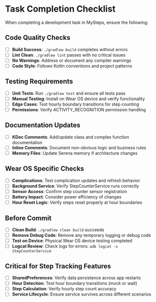 # Task Completion Checklist

When completing a development task in MySteps, ensure the following:

## Code Quality Checks
- [ ] **Build Success**: `./gradlew build` completes without errors
- [ ] **Lint Clean**: `./gradlew lint` passes with no critical issues
- [ ] **No Warnings**: Address or document any compiler warnings
- [ ] **Code Style**: Follows Kotlin conventions and project patterns

## Testing Requirements
- [ ] **Unit Tests**: Run `./gradlew test` and ensure all tests pass
- [ ] **Manual Testing**: Install on Wear OS device and verify functionality
- [ ] **Edge Cases**: Test hourly boundary transitions for step counting
- [ ] **Permissions**: Verify ACTIVITY_RECOGNITION permission handling

## Documentation Updates
- [ ] **KDoc Comments**: Add/update class and complex function documentation
- [ ] **Inline Comments**: Document non-obvious logic and business rules
- [ ] **Memory Files**: Update Serena memory if architecture changes

## Wear OS Specific Checks
- [ ] **Complications**: Test complication updates and refresh behavior
- [ ] **Background Service**: Verify StepCounterService runs correctly
- [ ] **Sensor Access**: Confirm step counter sensor registration
- [ ] **Battery Impact**: Consider power efficiency of changes
- [ ] **Hour Reset Logic**: Verify steps reset properly at hour boundaries

## Before Commit
- [ ] **Clean Build**: `./gradlew clean build` succeeds
- [ ] **Remove Debug Code**: Remove any temporary logging or debug code
- [ ] **Test on Device**: Physical Wear OS device testing completed
- [ ] **Logcat Review**: Check logs for errors: `adb logcat -s StepCounterService`

## Critical for Step Tracking Features
- [ ] **SharedPreferences**: Verify data persistence across app restarts
- [ ] **Hour Detection**: Test hour boundary transitions (mock or wait)
- [ ] **Step Calculation**: Verify hourly step count accuracy
- [ ] **Service Lifecycle**: Ensure service survives across different scenarios
